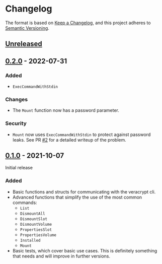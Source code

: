 # Changelog
The format is based on [Keep a Changelog](https://keepachangelog.com/en/1.0.0/),
and this project adheres to [Semantic Versioning](https://semver.org/spec/v2.0.0.html).

## [Unreleased]

## [0.2.0] - 2022-07-31
### Added
- `ExecCommandWithStdin`
### Changes
- The `Mount` function now has a password parameter.
### Security
- `Mount` now uses `ExecCommandWithStdin` to protect against password leaks. See PR [#2](https://github.com/mark-hartmann/vera/pull/2) for a detailed writeup of the problem.
## [0.1.0] - 2021-10-07
Initial release
### Added
- Basic functions and structs for communicating with the veracrypt cli.
- Advanced functions that simplify the use of the most common commands:
  - `List`
  - `DismountAll`
  - `DismountSlot`
  - `DismountVolume`
  - `PropertiesSlot`
  - `PropertiesVolume`
  - `Installed`
  - `Mount`
- Basic tests, which cover basic use cases. This is definitely something that needs and will improve in further
  versions.

[Unreleased]: https://github.com/mark-hartmann/vera/compare/v0.2.0...HEAD
[0.2.0]: https://github.com/mark-hartmann/vera/releases/tag/v0.2.0
[0.1.0]: https://github.com/mark-hartmann/vera/releases/tag/v0.1.0